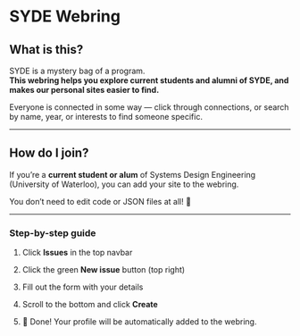 # SYDE Webring

## What is this?
SYDE is a mystery bag of a program.  
**This webring helps you explore current students and alumni of SYDE, and makes our personal sites easier to find.**  

Everyone is connected in some way — click through connections, or search by name, year, or interests to find someone specific.  

---

## How do I join?
If you’re a **current student or alum** of Systems Design Engineering (University of Waterloo), you can add your site to the webring.  

You don’t need to edit code or JSON files at all! 🎉

---

### Step-by-step guide

1. Click **Issues** in the top navbar
   
2. Click the green **New issue** button (top right)
   
3. Fill out the form with your details
   
4. Scroll to the bottom and click **Create**

5. 🎉 Done! Your profile will be automatically added to the webring.  
